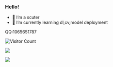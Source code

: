 ### Hello!
- 🔭 I’m a scuter 
- 🌱 I’m currently learning dl,cv,model deployment

QQ:1065651787

![Visitor Count](https://profile-counter.glitch.me/{Hzbupahaozi}/count.svg)


![](https://github-readme-stats.vercel.app/api?username=Hzbupahaozi&show_icons=true&theme=dark&count_private=true) 

![](https://github-readme-stats.vercel.app/api/top-langs/?username=Hzbupahaozi&theme=dark&layout=compact) 






<!--
**Hzbupahaozi/Hzbupahaozi** is a ✨ _special_ ✨ repository because its `README.md` (this file) appears on your GitHub profile.

Here are some ideas to get you started:

- 🔭 I’m currently working on ...
- 🌱 I’m currently learning ...
- 👯 I’m looking to collaborate on ...
- 🤔 I’m looking for help with ...
- 💬 Ask me about ...
- 📫 How to reach me: ...
- 😄 Pronouns: ...
- ⚡ Fun fact: ...

-->
